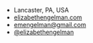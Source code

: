 - <i class="fas fa-fw fa-map-marker-alt fa-lg"></i> Lancaster, PA, USA
- <i class="fas fa-globe fa-lg" aria-hidden="true"></i> [elizabethengelman.com](https://www.elizabethengelman.com)
- <i class="fas fa-envelope fa-lg" aria-hidden="true"></i> [emengelman@gmail.com](mailto:emengelman@gmail.com)
- <i class="fab fa-fw fa-github fa-lg" aria-hidden="true"></i> [@elizabethengelman](https://github.com/elizabethengelman)
